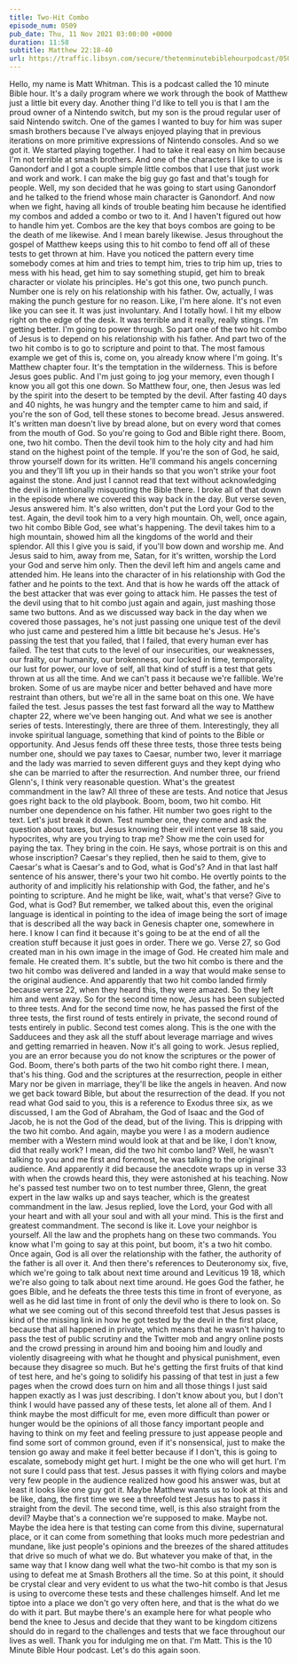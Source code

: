 ```yaml
---
title: Two-Hit Combo
episode_num: 0509
pub_date: Thu, 11 Nov 2021 03:00:00 +0000
duration: 11:58
subtitle: Matthew 22:18-40
url: https://traffic.libsyn.com/secure/thetenminutebiblehourpodcast/0509_-_Two-Hit_Combo.mp3
---
```


 Hello, my name is Matt Whitman. This is a podcast called the 10 minute Bible hour. It's a daily program where we work through the book of Matthew just a little bit every day. Another thing I'd like to tell you is that I am the proud owner of a Nintendo switch, but my son is the proud regular user of said Nintendo switch. One of the games I wanted to buy for him was super smash brothers because I've always enjoyed playing that in previous iterations on more primitive expressions of Nintendo consoles. And so we got it. We started playing together. I had to take it real easy on him because I'm not terrible at smash brothers. And one of the characters I like to use is Ganondorf and I got a couple simple little combos that I use that just work and work and work. I can make the big guy go fast and that's tough for people. Well, my son decided that he was going to start using Ganondorf and he talked to the friend whose main character is Ganondorf. And now when we fight, having all kinds of trouble beating him because he identified my combos and added a combo or two to it. And I haven't figured out how to handle him yet. Combos are the key that boys combos are going to be the death of me likewise. And I mean barely likewise. Jesus throughout the gospel of Matthew keeps using this to hit combo to fend off all of these tests to get thrown at him. Have you noticed the pattern every time somebody comes at him and tries to tempt him, tries to trip him up, tries to mess with his head, get him to say something stupid, get him to break character or violate his principles. He's got this one, two punch punch. Number one is rely on his relationship with his father. Ow, actually, I was making the punch gesture for no reason. Like, I'm here alone. It's not even like you can see it. It was just involuntary. And I totally howl. I hit my elbow right on the edge of the desk. It was terrible and it really, really stings. I'm getting better. I'm going to power through. So part one of the two hit combo of Jesus is to depend on his relationship with his father. And part two of the two hit combo is to go to scripture and point to that. The most famous example we get of this is, come on, you already know where I'm going. It's Matthew chapter four. It's the temptation in the wilderness. This is before Jesus goes public. And I'm just going to jog your memory, even though I know you all got this one down. So Matthew four, one, then Jesus was led by the spirit into the desert to be tempted by the devil. After fasting 40 days and 40 nights, he was hungry and the tempter came to him and said, if you're the son of God, tell these stones to become bread. Jesus answered. It's written man doesn't live by bread alone, but on every word that comes from the mouth of God. So you're going to God and Bible right there. Boom, one, two hit combo. Then the devil took him to the holy city and had him stand on the highest point of the temple. If you're the son of God, he said, throw yourself down for its written. He'll command his angels concerning you and they'll lift you up in their hands so that you won't strike your foot against the stone. And just I cannot read that text without acknowledging the devil is intentionally misquoting the Bible there. I broke all of that down in the episode where we covered this way back in the day. But verse seven, Jesus answered him. It's also written, don't put the Lord your God to the test. Again, the devil took him to a very high mountain. Oh, well, once again, two hit combo Bible God, see what's happening. The devil takes him to a high mountain, showed him all the kingdoms of the world and their splendor. All this I give you is said, if you'll bow down and worship me. And Jesus said to him, away from me, Satan, for it's written, worship the Lord your God and serve him only. Then the devil left him and angels came and attended him. He leans into the character of in his relationship with God the father and he points to the text. And that is how he wards off the attack of the best attacker that was ever going to attack him. He passes the test of the devil using that to hit combo just again and again, just mashing those same two buttons. And as we discussed way back in the day when we covered those passages, he's not just passing one unique test of the devil who just came and pestered him a little bit because he's Jesus. He's passing the test that you failed, that I failed, that every human ever has failed. The test that cuts to the level of our insecurities, our weaknesses, our frailty, our humanity, our brokenness, our locked in time, temporality, our lust for power, our love of self, all that kind of stuff is a test that gets thrown at us all the time. And we can't pass it because we're fallible. We're broken. Some of us are maybe nicer and better behaved and have more restraint than others, but we're all in the same boat on this one. We have failed the test. Jesus passes the test fast forward all the way to Matthew chapter 22, where we've been hanging out. And what we see is another series of tests. Interestingly, there are three of them. Interestingly, they all invoke spiritual language, something that kind of points to the Bible or opportunity. And Jesus fends off these three tests, those three tests being number one, should we pay taxes to Caesar, number two, lever it marriage and the lady was married to seven different guys and they kept dying who she can be married to after the resurrection. And number three, our friend Glenn's, I think very reasonable question. What's the greatest commandment in the law? All three of these are tests. And notice that Jesus goes right back to the old playbook. Boom, boom, two hit combo. Hit number one dependence on his father. Hit number two goes right to the text. Let's just break it down. Test number one, they come and ask the question about taxes, but Jesus knowing their evil intent verse 18 said, you hypocrites, why are you trying to trap me? Show me the coin used for paying the tax. They bring in the coin. He says, whose portrait is on this and whose inscription? Caesar's they replied, then he said to them, give to Caesar's what is Caesar's and to God, what is God's? And in that last half sentence of his answer, there's your two hit combo. He overtly points to the authority of and implicitly his relationship with God, the father, and he's pointing to scripture. And he might be like, wait, what's that verse? Give to God, what is God? But remember, we talked about this, even the original language is identical in pointing to the idea of image being the sort of image that is described all the way back in Genesis chapter one, somewhere in here. I know I can find it because it's going to be at the end of all the creation stuff because it just goes in order. There we go. Verse 27, so God created man in his own image in the image of God. He created him male and female. He created them. It's subtle, but the two hit combo is there and the two hit combo was delivered and landed in a way that would make sense to the original audience. And apparently that two hit combo landed firmly because verse 22, when they heard this, they were amazed. So they left him and went away. So for the second time now, Jesus has been subjected to three tests. And for the second time now, he has passed the first of the three tests, the first round of tests entirely in private, the second round of tests entirely in public. Second test comes along. This is the one with the Sadducees and they ask all the stuff about leverage marriage and wives and getting remarried in heaven. Now it's all going to work. Jesus replied, you are an error because you do not know the scriptures or the power of God. Boom, there's both parts of the two hit combo right there. I mean, that's his thing. God and the scriptures at the resurrection, people in either Mary nor be given in marriage, they'll be like the angels in heaven. And now we get back toward Bible, but about the resurrection of the dead. If you not read what God said to you, this is a reference to Exodus three six, as we discussed, I am the God of Abraham, the God of Isaac and the God of Jacob, he is not the God of the dead, but of the living. This is dripping with the two hit combo. And again, maybe you were I as a modern audience member with a Western mind would look at that and be like, I don't know, did that really work? I mean, did the two hit combo land? Well, he wasn't talking to you and me first and foremost, he was talking to the original audience. And apparently it did because the anecdote wraps up in verse 33 with when the crowds heard this, they were astonished at his teaching. Now he's passed test number two on to test number three, Glenn, the great expert in the law walks up and says teacher, which is the greatest commandment in the law. Jesus replied, love the Lord, your God with all your heart and with all your soul and with all your mind. This is the first and greatest commandment. The second is like it. Love your neighbor is yourself. All the law and the prophets hang on these two commands. You know what I'm going to say at this point, but boom, it's a two hit combo. Once again, God is all over the relationship with the father, the authority of the father is all over it. And then there's references to Deuteronomy six, five, which we're going to talk about next time around and Leviticus 19 18, which we're also going to talk about next time around. He goes God the father, he goes Bible, and he defeats the three tests this time in front of everyone, as well as he did last time in front of only the devil who is there to look on. So what we see coming out of this second threefold test that Jesus passes is kind of the missing link in how he got tested by the devil in the first place, because that all happened in private, which means that he wasn't having to pass the test of public scrutiny and the Twitter mob and angry online posts and the crowd pressing in around him and booing him and loudly and violently disagreeing with what he thought and physical punishment, even because they disagree so much. But he's getting the first fruits of that kind of test here, and he's going to solidify his passing of that test in just a few pages when the crowd does turn on him and all those things I just said happen exactly as I was just describing. I don't know about you, but I don't think I would have passed any of these tests, let alone all of them. And I think maybe the most difficult for me, even more difficult than power or hunger would be the opinions of all those fancy important people and having to think on my feet and feeling pressure to just appease people and find some sort of common ground, even if it's nonsensical, just to make the tension go away and make it feel better because if I don't, this is going to escalate, somebody might get hurt. I might be the one who will get hurt. I'm not sure I could pass that test. Jesus passes it with flying colors and maybe very few people in the audience realized how good his answer was, but at least it looks like one guy got it. Maybe Matthew wants us to look at this and be like, dang, the first time we see a threefold test Jesus has to pass it straight from the devil. The second time, well, is this also straight from the devil? Maybe that's a connection we're supposed to make. Maybe not. Maybe the idea here is that testing can come from this divine, supernatural place, or it can come from something that looks much more pedestrian and mundane, like just people's opinions and the breezes of the shared attitudes that drive so much of what we do. But whatever you make of that, in the same way that I know dang well what the two-hit combo is that my son is using to defeat me at Smash Brothers all the time. So at this point, it should be crystal clear and very evident to us what the two-hit combo is that Jesus is using to overcome these tests and these challenges himself. And let me tiptoe into a place we don't go very often here, and that is the what do we do with it part. But maybe there's an example here for what people who bend the knee to Jesus and decide that they want to be kingdom citizens should do in regard to the challenges and tests that we face throughout our lives as well. Thank you for indulging me on that. I'm Matt. This is the 10 Minute Bible Hour podcast. Let's do this again soon.